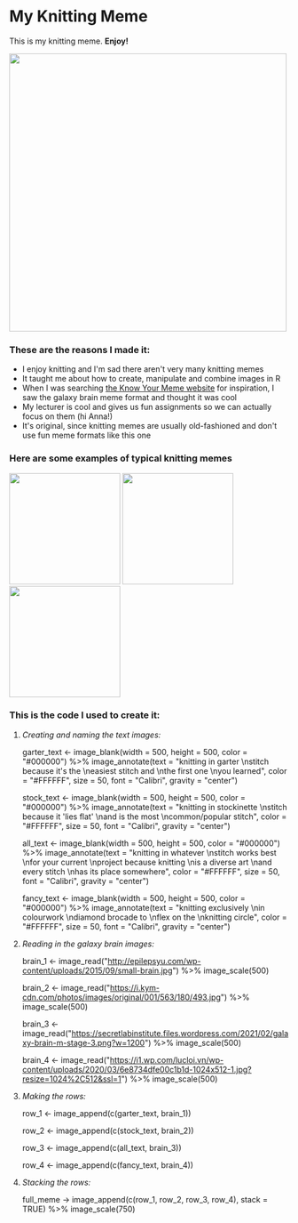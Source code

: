 <h1> My Knitting Meme </h1>
  
This is my knitting meme. <b>Enjoy!</b> 

<img src="https://user-images.githubusercontent.com/100880136/158886493-8bfd7fa9-f743-429f-af8d-e997a1111254.png" height="500">

<h3>These are the reasons I made it: </h3>
<ul>
  <li>I enjoy knitting and I'm sad there aren't very many knitting memes </li>
  <li>It taught me about how to create, manipulate and combine images in R </li>
  <li>When I was searching <a href="https://knowyourmeme.com/memes/">the Know Your Meme website</a> for inspiration, I saw the galaxy brain meme format and thought it was cool </li>
  <li>My lecturer is cool and gives us fun assignments so we can actually focus on them (hi Anna!) </li>
  <li>It's original, since knitting memes are usually old-fashioned and don't use fun meme formats like this one </li>

  </ul>

<h3> Here are some examples of typical knitting memes </h3> 
<p float="left">
  <img src="http://3.bp.blogspot.com/-aEhCe-63vnQ/UeqItS_KzuI/AAAAAAAAKkI/8xgq6wUGX4w/s1600/i+knit+lace.jpg" width="200"> 
  <img src="http://www.knittingfree.com/wp-content/uploads/2014/10/stitch-markers-meme.jpg" width="200"> 
  <img src="https://i.pinimg.com/736x/f2/21/23/f2212391b8a01ec0b9fd93cf38d2d076.jpg" width="200">
</p>

<h3>This is the code I used to create it: </h3>
<ol> 
  <li> <i>Creating and naming the text images:</i> 

garter_text <- image_blank(width = 500, height = 500, color = "#000000") %>% image_annotate(text = "knitting in garter \nstitch because it's the \neasiest stitch and \nthe first one \nyou learned", color = "#FFFFFF", size = 50, font = "Calibri", gravity = "center") 

stock_text <- image_blank(width = 500, height = 500, color = "#000000") %>% image_annotate(text = "knitting in stockinette \nstitch because it 'lies flat' \nand is the most \ncommon/popular stitch", color = "#FFFFFF", size = 50, font = "Calibri", gravity = "center") 

all_text <- image_blank(width = 500, height = 500, color = "#000000") %>% image_annotate(text = "knitting in whatever \nstitch works best \nfor your current \nproject because knitting \nis a diverse art \nand every stitch \nhas its place somewhere", color = "#FFFFFF", size = 50, font = "Calibri", gravity = "center") 

fancy_text <- image_blank(width = 500, height = 500, color = "#000000") %>% image_annotate(text = "knitting exclusively \nin colourwork \ndiamond brocade to \nflex on the \nknitting circle", color = "#FFFFFF", size = 50, font = "Calibri", gravity = "center") </li>


<li><i>Reading in the galaxy brain images:</i> 

brain_1 <- image_read("http://epilepsyu.com/wp-content/uploads/2015/09/small-brain.jpg") %>% image_scale(500) 

brain_2 <- image_read("https://i.kym-cdn.com/photos/images/original/001/563/180/493.jpg") %>% image_scale(500) 

brain_3 <- image_read("https://secretlabinstitute.files.wordpress.com/2021/02/galaxy-brain-m-stage-3.png?w=1200") %>% image_scale(500) 

brain_4 <- image_read("https://i1.wp.com/lucloi.vn/wp-content/uploads/2020/03/6e8734dfe00c1b1d-1024x512-1.jpg?resize=1024%2C512&ssl=1") %>% image_scale(500) </li>


<li><i>Making the rows:</i>

row_1 <- image_append(c(garter_text, brain_1))

row_2 <- image_append(c(stock_text, brain_2))

row_3 <- image_append(c(all_text, brain_3))

row_4 <- image_append(c(fancy_text, brain_4)) </li>


<li><i>Stacking the rows:</i> 

full_meme -> image_append(c(row_1, row_2, row_3, row_4), stack = TRUE) %>% image_scale(750) </li>
